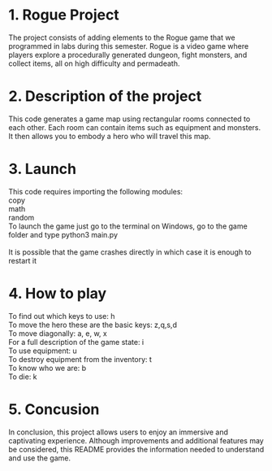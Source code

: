# 1. Rogue Project

The project consists of adding elements to the Rogue game that we programmed in labs during this semester. Rogue is a video game where players explore a procedurally generated dungeon, fight monsters, and collect items, all on high difficulty and permadeath.

# 2. Description of the project
This code generates a game map using rectangular rooms connected to each other. Each room can contain items such as equipment and monsters. \
It then allows you to embody a hero who will travel this map.

# 3. Launch
This code requires importing the following modules: \
copy \
math \
random \
To launch the game just go to the terminal on Windows, go to the game folder and type python3 main.py \
 \
It is possible that the game crashes directly in which case it is enough to restart it

# 4. How to play
To find out which keys to use: h \
To move the hero these are the basic keys: z,q,s,d \
To move diagonally: a, e, w, x \
For a full description of the game state: i \
To use equipment: u \
To destroy equipment from the inventory: t \
To know who we are: b \
To die: k

# 5. Concusion
In conclusion, this project allows users to enjoy an immersive and captivating experience. Although improvements and additional features may be considered, this README provides the information needed to understand and use the game.

